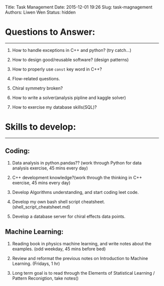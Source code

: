 Title: Task Management
Date: 2015-12-01 19:26
Slug: task-magnagement
Authors: Liwen Wen
Status: hidden

# Questions to Answer: 
---
1. How to handle exceptions in C++ and python? (try catch...)

2. How to design good/reusable software? (design patterns)

3. How to properly use `const` key word in C++? 

4. Flow-related questions.

5. Chiral symmetry broken?

6. How to write a solver(analysis pipline and kaggle solver)

7. How to exercise my database skills(SQL)? 

# Skills to develop:
---
## Coding: 

   1. Data analysis in python.pandas?? (work through Python for data analysis exercise, 45 mins every day)

   2. C++ development knowledge?(work through the thinking in C++ exercise, 45 mins every day)

   3. Develop Algorithms understanding, and start coding leet code.

   4. Develop my own bash shell script cheatsheet.(shell_script_cheatsheet.md)  

   5. Develop a database server for chiral effects data points. 

## Machine Learning:
  
   1. Reading book in physics machine learning, and write notes about the examples. (odd weekday, 45 mins before bed) 

   2. Review and reformat the previous notes on Introduction to Machine Learning. (Fridays, 1 hr)

   3. Long term goal is to read through the Elements of Statistical Learning / Pattern Reconigtion, take notes() 
